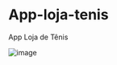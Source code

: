 # App-loja-tenis
App Loja de Tênis

![image](https://github.com/paulosergio03/App-loja-tenis/assets/77760284/3a1511b8-c6e9-48f4-aaa1-6eefff3fe1a5)



